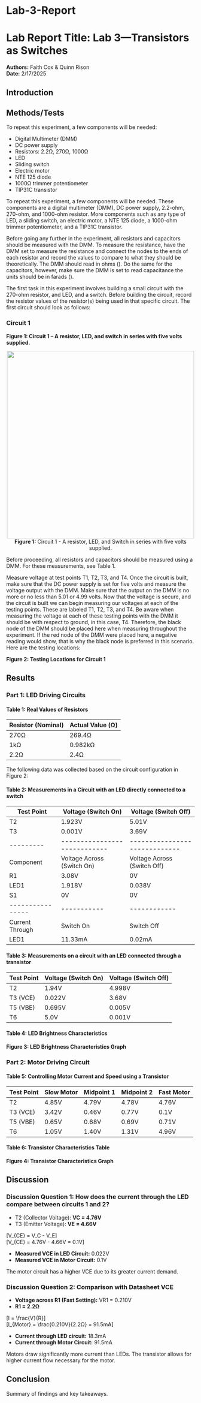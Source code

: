 # Lab-3-Report
# Lab Report Title: Lab 3—Transistors as Switches

**Authors:** Faith Cox & Quinn Rison  
**Date:** 2/17/2025  

## Introduction

## Methods/Tests
To repeat this experiment, a few components will be needed:
- Digital Multimeter (DMM)
- DC power supply
- Resistors: 2.2Ω, 270Ω, 1000Ω
- LED
- Sliding switch
- Electric motor
- NTE 125 diode
- 1000Ω trimmer potentiometer
- TIP31C transistor

To repeat this experiment, a few components will be needed. These components are a digital multimeter (DMM), DC power supply, 2.2-ohm, 270-ohm, and 1000-ohm resistor. More components such as any type of LED, a sliding switch, an electric motor, a NTE 125 diode, a 1000-ohm trimmer potentiometer, and a TIP31C transistor. 

Before going any further in the experiment, all resistors and capacitors should be measured with the DMM. To measure the resistance, have the DMM set to measure the resistance and connect the nodes to the ends of each resistor and record the values to compare to what they should be theoretically. The DMM should read in ohms (). Do the same for the capacitors, however, make sure the DMM is set to read capacitance the units should be in farads ().

The first task in this experiment involves building a small circuit with the 270-ohm resistor, and LED, and a switch. Before building the circuit, record the resistor values of the resistor(s) being used in that specific circuit. The first circuit should look as follows:

### Circuit 1
**Figure 1: Circuit 1 – A resistor, LED, and switch in series with five volts supplied.** 
<p align="center">
  <img src="https://github.com/faco229/Lab-3-Report/blob/main/Fig1-Circuit%201.jpg" width="500">
  <br>
  <b>Figure 1:</b> Circuit 1 - A resistor, LED, and Switch in series with five volts supplied.
</p>


Before proceeding, all resistors and capacitors should be measured using a DMM. For these measurements, see Table 1.

Measure voltage at test points T1, T2, T3, and T4. Once the circuit is built, make sure that the DC power supply is set for five volts and measure the voltage output with the DMM. Make sure that the output on the DMM is no more or no less than 5.01 or 4.99 volts. 
Now that the voltage is secure, and the circuit is built we can begin measuring our voltages at each of the testing points. These are labeled T1, T2, T3, and T4. Be aware when measuring the voltage at each of these testing points with the DMM it should be with respect to ground, in this case, T4. Therefore, the black node of the DMM should be placed here when measuring throughout the experiment. If the red node of the DMM were placed here, a negative reading would show, that is why the black node is preferred in this scenario. Here are the testing locations:


**Figure 2: Testing Locations for Circuit 1**  


## Results
### Part 1: LED Driving Circuits
#### Table 1: Real Values of Resistors
| Resistor (Nominal) | Actual Value (Ω) |
|--------------------|-----------------|
| 270Ω             | 269.4Ω          |
| 1kΩ              | 0.982kΩ         |
| 2.2Ω             | 2.4Ω            |


The following data was collected based on the circuit configuration in Figure 2:
#### Table 2: Measurements in a Circuit with an LED directly connected to a switch
| Test Point | Voltage (Switch On) | Voltage (Switch Off) |
|-----------|-------------------|-------------------|
| T2        | 1.923V            | 5.01V            |
| T3        | 0.001V            | 3.69V            |
|---------|----------------------------|-----------------------------|
| Component | Voltage Across (Switch On) | Voltage Across (Switch Off) |
| R1        | 3.08V                   | 0V                      |
| LED1      | 1.918V                   | 0.038V                  |
| S1        | 0V                        | 0V                      |
|----------------|-----------|------------|
| Current Through | Switch On | Switch Off |
| LED1          | 11.33mA   | 0.02mA     |

#### Table 3: Measurements on a circuit with an LED connected through a transistor
| Test Point | Voltage (Switch On) | Voltage (Switch Off) |
|-----------|-------------------|-------------------|
| T2        | 1.94V             | 4.998V           |
| T3 (VCE)  | 0.022V            | 3.68V            |
| T5 (VBE)  | 0.695V            | 0.005V           |
| T6        | 5.0V              | 0.001V           |

#### Table 4: LED Brightness Characteristics
**Figure 3: LED Brightness Characteristics Graph**  

### Part 2: Motor Driving Circuit
#### Table 5: Controlling Motor Current and Speed using a Transistor
| Test Point | Slow Motor | Midpoint 1 | Midpoint 2 | Fast Motor |
|------------|------------|-----------|-----------|-----------|
| T2        | 4.85V     | 4.79V     | 4.78V     | 4.76V     |
| T3 (VCE)  | 3.42V     | 0.46V     | 0.77V     | 0.1V      |
| T5 (VBE)  | 0.65V     | 0.68V     | 0.69V     | 0.71V     |
| T6        | 1.05V     | 1.40V     | 1.31V     | 4.96V     |

#### Table 6: Transistor Characteristics Table
**Figure 4: Transistor Characteristics Graph**  

## Discussion
### Discussion Question 1: How does the current through the LED compare between circuits 1 and 2?
- T2 (Collector Voltage): **VC = 4.76V**
- T3 (Emitter Voltage): **VE = 4.66V**

\[V_{CE} = V_C - V_E\]  
\[V_{CE} = 4.76V - 4.66V = 0.1V\]  

- **Measured VCE in LED Circuit:** 0.022V
- **Measured VCE in Motor Circuit:** 0.1V

The motor circuit has a higher VCE due to its greater current demand.

### Discussion Question 2: Comparison with Datasheet VCE
- **Voltage across R1 (Fast Setting):** VR1 = 0.210V
- **R1 = 2.2Ω**

\[I = \frac{V}{R}\]  
\[I_{Motor} = \frac{0.210V}{2.2Ω} = 91.5mA\]

- **Current through LED circuit:** 18.3mA
- **Current through Motor Circuit:** 91.5mA

Motors draw significantly more current than LEDs. The transistor allows for higher current flow necessary for the motor.

## Conclusion
Summary of findings and key takeaways.

